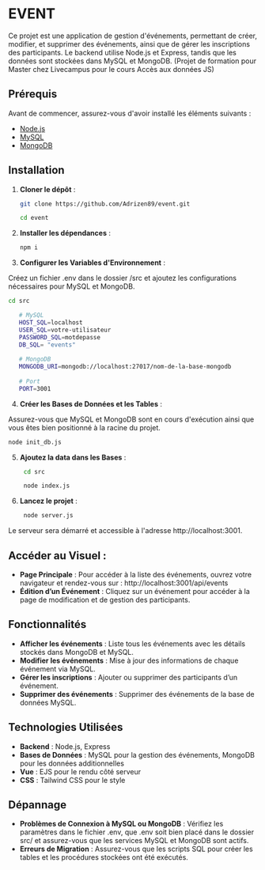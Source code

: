 # EVENT

Ce projet est une application de gestion d'événements, permettant de créer, modifier, et supprimer des événements, ainsi que de gérer les inscriptions des participants. Le backend utilise Node.js et Express, tandis que les données sont stockées dans MySQL et MongoDB.
(Projet de formation pour Master chez Livecampus pour le cours Accès aux données JS)

## Prérequis

Avant de commencer, assurez-vous d'avoir installé les éléments suivants :

- [Node.js](https://nodejs.org/)
- [MySQL](https://www.mysql.com/)
- [MongoDB](https://www.mongodb.com/)

## Installation

1. **Cloner le dépôt** :
   ```bash
   git clone https://github.com/Adrizen89/event.git
   ```
   ```bash
   cd event
   ```
2. **Installer les dépendances** :

   ```bash
   npm i
   ```

3. **Configurer les Variables d'Environnement** :

Créez un fichier .env dans le dossier /src et ajoutez les configurations nécessaires pour MySQL et MongoDB.
   ```bash
   cd src
   ```
   ```bash
      # MySQL
      HOST_SQL=localhost
      USER_SQL=votre-utilisateur
      PASSWORD_SQL=motdepasse
      DB_SQL= "events"
      
      # MongoDB
      MONGODB_URI=mongodb://localhost:27017/nom-de-la-base-mongodb
      
      # Port
      PORT=3001
   ```
4. **Créer les Bases de Données et les Tables** :

Assurez-vous que MySQL et MongoDB sont en cours d'exécution ainsi que vous êtes bien positionné à la racine du projet.
   ```bash
   node init_db.js
   ```
5. **Ajoutez la data dans les Bases** :
   ```bash
    cd src
   ```
   ```bash
    node index.js
   ```
6. **Lancez le projet** :
   ```bash
    node server.js
   ```
   
Le serveur sera démarré et accessible à l'adresse http://localhost:3001.

## Accéder au Visuel :

- **Page Principale** : Pour accéder à la liste des événements, ouvrez votre navigateur et rendez-vous sur : http://localhost:3001/api/events
- **Édition d’un Événement** : Cliquez sur un événement pour accéder à la page de modification et de gestion des participants.
## Fonctionnalités
- **Afficher les événements** : Liste tous les événements avec les détails stockés dans MongoDB et MySQL.
- **Modifier les événements** : Mise à jour des informations de chaque événement via MySQL.
- **Gérer les inscriptions** : Ajouter ou supprimer des participants d’un événement.
- **Supprimer des événements** : Supprimer des événements de la base de données MySQL.
## Technologies Utilisées
- **Backend** : Node.js, Express
- **Bases de Données** : MySQL pour la gestion des événements, MongoDB pour les données additionnelles
- **Vue** : EJS pour le rendu côté serveur
- **CSS** : Tailwind CSS pour le style
## Dépannage
- **Problèmes de Connexion à MySQL ou MongoDB** : Vérifiez les paramètres dans le fichier .env, que .env soit bien placé dans le dossier src/ et assurez-vous que les services MySQL et MongoDB sont actifs.
- **Erreurs de Migration** : Assurez-vous que les scripts SQL pour créer les tables et les procédures stockées ont été exécutés.
